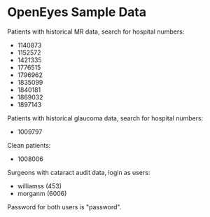 # OpenEyes Sample Data

Patients with historical MR data, search for hospital numbers:

* 1140873
* 1152572
* 1421335
* 1776515
* 1796962
* 1835099
* 1840181
* 1869032
* 1897143

Patients with historical glaucoma data, search for hospital numbers:

* 1009797

Clean patients:
* 1008006

Surgeons with cataract audit data, login as users:

* williamss (453)
* morganm (6006)

Password for both users is "password".

